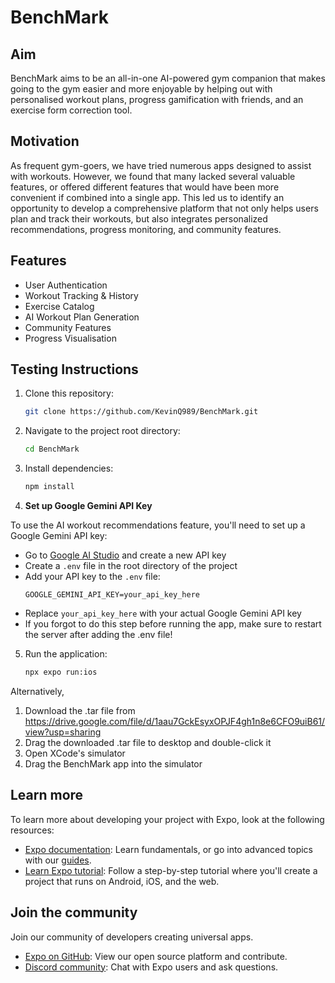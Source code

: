 # BenchMark

## Aim

BenchMark aims to be an all-in-one AI-powered gym companion that makes going to the gym easier and more enjoyable by helping out with personalised workout plans, progress gamification with friends, and an exercise form correction tool.

## Motivation

As frequent gym-goers, we have tried numerous apps designed to assist with workouts. However, we found that many lacked several valuable features, or offered different features that would have been more convenient if combined into a single app. This led us to identify an opportunity to develop a comprehensive platform that not only helps users plan and track their workouts, but also integrates personalized recommendations, progress monitoring, and community features.

## Features

- User Authentication
- Workout Tracking & History
- Exercise Catalog
- AI Workout Plan Generation
- Community Features
- Progress Visualisation

## Testing Instructions

1. Clone this repository:
   ```sh
   git clone https://github.com/KevinQ989/BenchMark.git
   ```
2. Navigate to the project root directory:
   ```sh
   cd BenchMark
   ```
3. Install dependencies:
   ```sh
   npm install
   ```
4. **Set up Google Gemini API Key**

To use the AI workout recommendations feature, you'll need to set up a Google Gemini API key:

- Go to [Google AI Studio](https://aistudio.google.com/app/apikey) and create a new API key
- Create a `.env` file in the root directory of the project
- Add your API key to the `.env` file:
  ```
  GOOGLE_GEMINI_API_KEY=your_api_key_here
  ```
- Replace `your_api_key_here` with your actual Google Gemini API key
- If you forgot to do this step before running the app, make sure to restart the server after adding the .env file!

5. Run the application:
   ```sh
   npx expo run:ios
   ```

Alternatively,

1. Download the .tar file from https://drive.google.com/file/d/1aau7GckEsyxOPJF4gh1n8e6CFO9uiB61/view?usp=sharing
2. Drag the downloaded .tar file to desktop and double-click it
3. Open XCode's simulator
4. Drag the BenchMark app into the simulator

## Learn more

To learn more about developing your project with Expo, look at the following resources:

- [Expo documentation](https://docs.expo.dev/): Learn fundamentals, or go into advanced topics with our [guides](https://docs.expo.dev/guides).
- [Learn Expo tutorial](https://docs.expo.dev/tutorial/introduction/): Follow a step-by-step tutorial where you'll create a project that runs on Android, iOS, and the web.

## Join the community

Join our community of developers creating universal apps.

- [Expo on GitHub](https://github.com/expo/expo): View our open source platform and contribute.
- [Discord community](https://chat.expo.dev): Chat with Expo users and ask questions.
